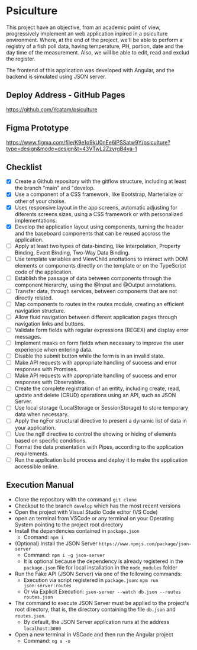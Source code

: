 # Psiculture

This project have an objective, from an academic point of view, progressively implement an web application inpired in a psiculture environment. Where, at the end of the project, we'll be able to perform a registry of a fish poll data, having temperature, PH, portion, date and the day time of the measurement. Also, we will be able to edit, read and exclud the register.

The frontend of this application was developed with Angular, and the backend is simulated using JSON server.

## Deploy Address - GitHub Pages

https://github.com/Ycatam/psiculture

## Figma Prototype

https://www.figma.com/file/K9e1o9kU0nEe6lPSSatw9Y/psiculture?type=design&mode=design&t=43VTwL2ZzyrgB4ya-1

## Checklist

- [x] Create a Github repository with the gitflow structure, including at least the branch "main" and "develop.
- [x] Use a component of a CSS framework, like Bootstrap, Marterialize or other of your choise.
- [x] Uses responsive layout in the app screens, automatic adjusting for diferents screens sizes, using a CSS framework or with personalized implementations.
- [x] Develop the application layout using components, turning the header and the baseboard components that can be reused accross the application.
- [ ] Apply at least two types of data-binding, like Interpolation, Property Binding, Event Binding, Two-Way Data Binding. 
- [ ] Use template variables and ViewChild anottations to interact with DOM elements or components directly on the template or on the TypeScript code of the application.
- [ ] Establish the passage of data between components through the component hierarchy, using the @Input and @Output annotations.
- [ ] Transfer data, through services, between components that are not directly related.
- [ ] Map components to routes in the routes module, creating an efficient navigation structure.
- [ ] Allow fluid navigation between different application pages through navigation links and buttons.
- [ ] Validate form fields with regular expressions (REGEX) and display error messages.
- [ ] Implement masks on form fields when necessary to improve the user experience when entering data.
- [ ] Disable the submit button while the form is in an invalid state.
- [ ] Make API requests with appropriate handling of success and error responses with Promises.
- [ ] Make API requests with appropriate handling of success and error responses with Observables.
- [ ] Create the complete registration of an entity, including create, read, update and delete (CRUD) operations using an API, such as JSON Server.
- [ ] Use local storage (LocalStorage or SessionStorage) to store temporary data when necessary.
- [ ] Apply the ngFor structural directive to present a dynamic list of data in your application.
- [ ] Use the ngIf directive to control the showing or hiding of elements based on specific conditions.
- [ ] Format the data presentation with Pipes, according to the application requirements.
- [ ] Run the application build process and deploy it to make the application accessible online.

## Execution Manual
- Clone the repository with the command `git clone`
- Checkout to the branch `develop` which has the most recent versions
- Open the project with Visual Studio Code editor (VS Code)
- open an terminal from VSCode or any terminal on your Operating System pointing to the project root directory
- Install the dependencies contained in `package.json`
  - Coomand: `npm i`
- (Optional) Install the JSON Server `https://www.npmjs.com/package/json-server`
  - Command: `npm i -g json-server` 
  - It is optional because the dependency is already registered in the `package.json` file for local installation in the `node_modules` folder
- Run the Fake API (JSON Server) via one of the following commands: 
  - Execution via script registered in `package.json`: `npm run json:server:routes` 
  - Or via Explicit Execution: `json-server --watch db.json --routes routes.json`
- The command to execute JSON Server must be applied to the project's root directory, that is, the directory containing the file `db.json` and `routes.json`.
  - By default, the JSON Server application runs at the address `localhost:3000`    
- Open a new terminal in VSCode and then run the Angular project
  - Command: `ng s -o`